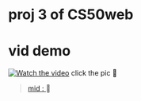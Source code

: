 # proj 3 of CS50web

# vid demo
[![Watch the video](https://img.youtube.com/vi/544Tbyr_tNw/0.jpg)](https://youtu.be/544Tbyr_tNw?si=9zV05ZaFElh1TFid) click the pic 🙂   

>[mid : ](... )  🥸
